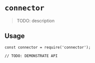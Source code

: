 # `connector`

> TODO: description

## Usage

```
const connector = require('connector');

// TODO: DEMONSTRATE API
```
